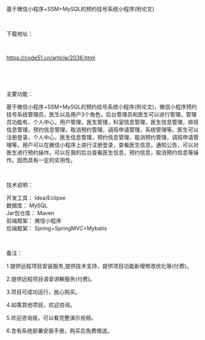 <p>基于微信小程序+SSM+MySQL的预约挂号系统小程序(附论文)</p>

<p>&nbsp;</p>

<p>下载地址：</p>

<p>&nbsp;</p>

<p><a href="http://code51.cn/article/2036.html">https://code51.cn/article/2036.html</a></p>

<p>&nbsp;</p>

<p>&nbsp;</p>

<p>主要功能：</p>

<p><p>基于微信小程序+SSM+MySQL的预约挂号系统小程序(附论文)，微信小程序预约挂号系统管理员，医生以及用户3个角色，后台管理员和医生可以进行管理。管理员功能有，个人中心，用户管理，医生管理，科室信息管理，医生信息管理，排班信息管理，预约信息管理，取消预约管理，调班申请管理，系统管理等。医生可以注册登录，个人中心，医生信息管理，预约信息管理，取消预约管理，调班申请管理等。用户可以在微信小程序上进行注册登录，查看医生信息，通知公告，可以对医生进行预约操作。可以在我的后台查看医生信息，预约信息，取消预约信息等操作。因而具有一定的实用性。</p>
</p>

<p>&nbsp;</p>

<p>技术说明：</p>

<p><p>开发工具： Idea/Eclipse<br />
数据库： MySQL<br />
Jar包仓库： Maven<br />
前端框架： 微信小程序<br />
后端框架： Spring+SpringMVC+Mybatis</p>
</p>

<p>&nbsp;</p>

<p>备注：</p>

<p>1.提供远程项目安装服务,提供技术支持，提供项目功能新增修改优化等(付费)。</p>

<p>2.提供远程项目语音讲解服务(付费)。</p>

<p>3.项目可成功运行，放心购买。</p>

<p>4.如需其他项目，欢迎咨询。</p>

<p>5.欢迎咨询我，可以看完整演示视频。</p>

<p>6.含有系统部署安装手册，购买后免费赠送。</p>
